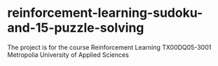# reinforcement-learning-sudoku-and-15-puzzle-solving
The project is for the course Reinforcement Learning TX00DQ05-3001 Metropolia University of Applied Sciences
